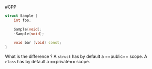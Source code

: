 #CPP 

```CPP
struct Sample {
	int foo;
	
	Sample(void);
	~Sample(void);
	
	void bar (void) const; 
}
```
What is the difference ?
A `struct` has by default a ==public== scope.
A `class` has by default a ==private== scope.
